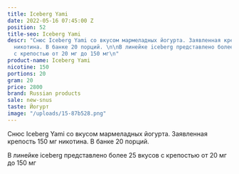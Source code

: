 ```yaml
---
title: Iceberg Yami
date: 2022-05-16 07:45:00 Z
position: 52
title-seo: Iceberg Yami
descr: "Снюс Iceberg Yami со вкусом мармеладных йогурта. Заявленная крепость 150 мг
  никотина. В банке 20 порций. \n\nВ линейке iceberg представлено более 25 вкусов
  с крепостью от 20 мг до 150 мг\n"
product-name: Iceberg Yami
nicotine: 150
portions: 20
gram: 20
price: 2800
brand: Russian products
sale: new-snus
taste: Йогурт
image: "/uploads/15-87b528.png"
---
```


Снюс Iceberg Yami со вкусом мармеладных йогурта. Заявленная крепость 150 мг никотина. В банке 20 порций. 

В линейке iceberg представлено более 25 вкусов с крепостью от 20 мг до 150 мг
